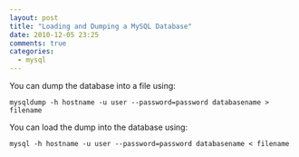 ```yaml
---
layout: post
title: "Loading and Dumping a MySQL Database"
date: 2010-12-05 23:25
comments: true
categories: 
  - mysql
---
```


You can dump the database into a file using:

```
mysqldump -h hostname -u user --password=password databasename > filename
```

You can load the dump into the database using:

```
mysql -h hostname -u user --password=password databasename < filename
```

